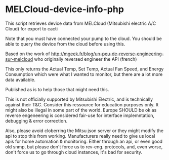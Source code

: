 # MELCloud-device-info-php

This script retrieves device data from MELCloud (Mitsubishi electric A/C Cloud) for export to cacti

Note that you must have connected your pump to the cloud. You should be able to query the device from the cloud before using this.

Based on the work of http://mgeek.fr/blog/un-peu-de-reverse-engineering-sur-melcloud who originally reversed engineer the API (french)

This only returns the Actual Temp, Set Temp, Actual Fan Speed, and Energy Consumption which were what I wanted to monitor, but there are a lot more data available. 

Published as is to help those that might need this.

This is not officially supported by Mitsubishi Electric, and is technically against their T&C. Consider this ressource for education purposes only.
It might also be illegal in some part of the world. Europe SHOULD be ok as reverse engeneering is considered fair-use for interface implemntation, debugging & error correction.

Also, please avoid cloberring the Mitsu json server or they might modify the api to stop this from working. 
Manufacturers really need to give us local apis for home automation & monitoring. Either through an api, or even good old snmp, but please don't force us to rev-eng. protocols, and, even worse, don't force us to go through cloud instances, it's bad for security.
